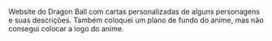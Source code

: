 Website do Dragon Ball com cartas personalizadas de alguns personagens e suas descrições.
Também coloquei um plano de fundo do anime, mas não consegui colocar a logo do anime.
